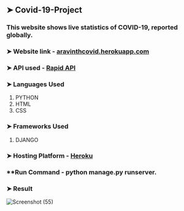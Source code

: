 ## ➤  Covid-19-Project

### This website shows live statistics of COVID-19, reported globally.

### **➤ Website link** - [aravinthcovid.herokuapp.com](https://aravinthcovid.herokuapp.com/)

### **➤ API used** - [Rapid API](https://rapidapi.com/api-sports/api/covid-193)

### ➤ Languages Used

1. PYTHON
2. HTML
3. CSS

### ➤ Frameworks Used 

1. DJANGO

### ➤ Hosting Platform - [Heroku](https://www.heroku.com/)
 
### **Run Command - python manage.py runserver.

### ➤ Result

![Screenshot (55)](https://user-images.githubusercontent.com/79074310/124335274-6a121480-dbb7-11eb-9285-d314d82fee5e.png)
